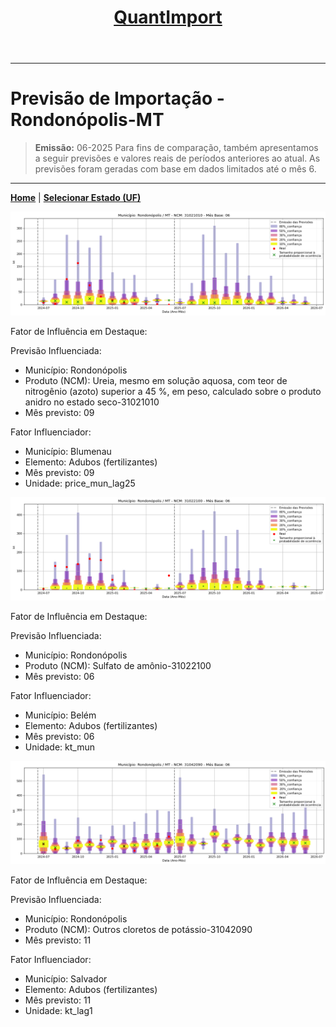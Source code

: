 <header>
    <h1><a href="https://quantimportbrazil.github.io/Sobre/">QuantImport</a></h1>
</header>

---

# Previsão de Importação - Rondonópolis-MT

> **Emissão:** 06-2025
> Para fins de comparação, também apresentamos a seguir previsões e valores reais de períodos anteriores ao atual.
> As previsões foram geradas com base em dados limitados até o mês 6.

---

**[Home](https://quantimportbrazil.github.io/Sobre/)** | **[Selecionar Estado (UF)](https://quantimportbrazil.github.io/Unidades_Federativas/)**


![Gráfico de Previsão](31021010.png)

Fator de Influência em Destaque:

Previsão Influenciada:
- Município: Rondonópolis
- Produto (NCM): Ureia, mesmo em solução aquosa, com teor de nitrogênio (azoto) superior a 45 %, em peso, calculado sobre o produto anidro no estado seco-31021010 
- Mês previsto: 09

Fator Influenciador:
- Município: Blumenau
- Elemento: Adubos (fertilizantes)
- Mês previsto: 09
- Unidade: price_mun_lag25







![Gráfico de Previsão](31022100.png)

Fator de Influência em Destaque:

Previsão Influenciada:
- Município: Rondonópolis
- Produto (NCM): Sulfato de amônio-31022100 
- Mês previsto: 06

Fator Influenciador:
- Município: Belém
- Elemento: Adubos (fertilizantes)
- Mês previsto: 06
- Unidade: kt_mun







![Gráfico de Previsão](31042090.png)

Fator de Influência em Destaque:

Previsão Influenciada:
- Município: Rondonópolis
- Produto (NCM): Outros cloretos de potássio-31042090 
- Mês previsto: 11

Fator Influenciador:
- Município: Salvador
- Elemento: Adubos (fertilizantes)
- Mês previsto: 11
- Unidade: kt_lag1





